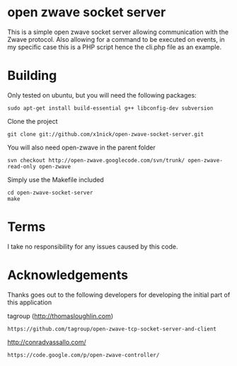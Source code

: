 open zwave socket server
========================

This is a simple open zwave socket server allowing communication with the Zwave protocol. Also allowing for a command to be executed on events, in my specific case this is a PHP script hence the cli.php file as an example.

Building
========

Only tested on ubuntu, but you will need the following packages:

    sudo apt-get install build-essential g++ libconfig-dev subversion

Clone the project

    git clone git://github.com/x1nick/open-zwave-socket-server.git

You will also need open-zwave in the parent folder

    svn checkout http://open-zwave.googlecode.com/svn/trunk/ open-zwave-read-only open-zwave

Simply use the Makefile included

    cd open-zwave-socket-server
    make


Terms
=====

I take no responsibility for any issues caused by this code. 


Acknowledgements
================

Thanks goes out to the following developers for developing the initial part of this application

tagroup (http://thomasloughlin.com)

    https://github.com/tagroup/open-zwave-tcp-socket-server-and-client

http://conradvassallo.com/

    https://code.google.com/p/open-zwave-controller/